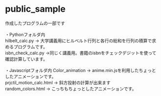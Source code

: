 # public_sample
作成したプログラムの一部です<br>
<br>
・Pythonフォルダ内<br>
hilbelt_calc.py → 大学講義用にヒルベルト行列と各行の総和を行列の積算で求めるプログラムです。<br>
isbn_check_calc.py →同じく講義用。書籍のisbnをチェックデジットを使って確認計算しています。<br>
<br>
・Javascriptフォルダ内
Color_animation → anime.min.jsを利用したちょっとしたアニメーションです。<br>
prjctil_motion_calc.html → 斜方投射の計算が出来ます<br>
random_colors.html → こっちもちょっとしたアニメーションです。<br>

